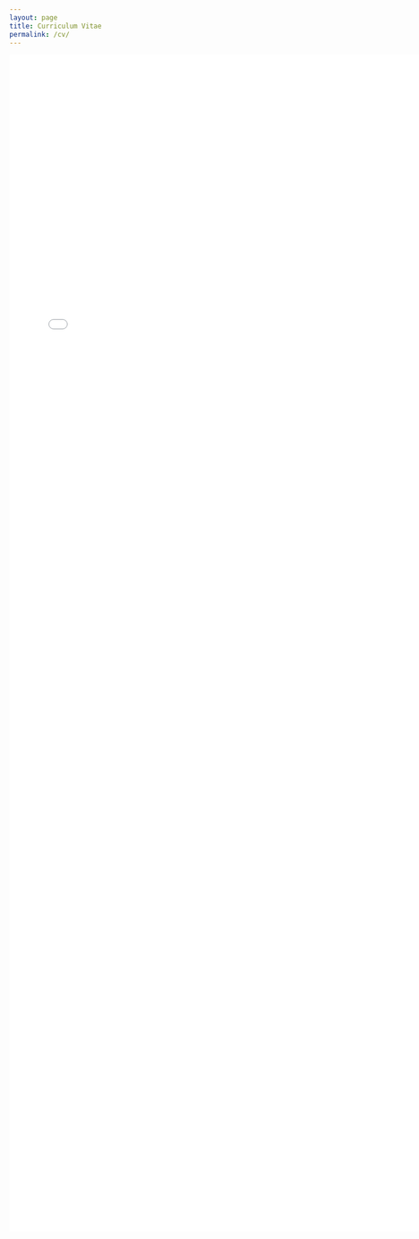 ```yaml
---
layout: page
title: Curriculum Vitae
permalink: /cv/
---
```


<embed src="/assets/pdf/kwang_cv.pdf" width="740px" height="2100px" />